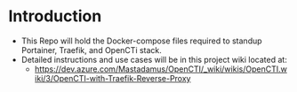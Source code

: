 # Introduction 
- This Repo will hold the Docker-compose files required to standup Portainer, Traefik, and OpenCTi stack. 
- Detailed instructions and use cases will be in this project wiki located at:
    -  https://dev.azure.com/Mastadamus/OpenCTI/_wiki/wikis/OpenCTI.wiki/3/OpenCTI-with-Traefik-Reverse-Proxy

